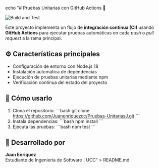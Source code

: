 echo "# Pruebas Unitarias con GitHub Actions 🚀

![Build and Test](https://github.com/Juanenriquezcc/Pruebas-UnitariasJ/actions/workflows/ci.yml/badge.svg)

Este proyecto implementa un flujo de **integración continua (CI)** usando **GitHub Actions** para ejecutar pruebas automáticas en cada *push* o *pull request* a la rama principal.

## ⚙️ Características principales
- Configuración de entorno con Node.js 18
- Instalación automática de dependencias
- Ejecución de pruebas unitarias mediante npm
- Verificación continua del estado del proyecto

## 🚀 Cómo usarlo
1. Clona el repositorio:
   \`\`\`bash
   git clone https://github.com/Juanenriquezcc/Pruebas-UnitariasJ.git
   \`\`\`
2. Instala dependencias:
   \`\`\`bash
   npm install
   \`\`\`
3. Ejecuta las pruebas:
   \`\`\`bash
   npm test
   \`\`\`

## 🧠 Desarrollado por
**Juan Enriquez**  
Estudiante de Ingeniería de Software | UCC" > README.md
